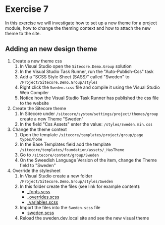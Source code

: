 # Exercise 7

In this exercise we will investigate how to set up a new theme for a project module, how to change the theming context and how to attach the new theme to the site.

## Adding an new design theme

1. Create a new theme css
    1. In Visual Studio open the `Sitecore.Demo.Group` solution
    1. In the Visual Studio Task Runner, run the "Auto-Publish-Css" task
    1. Add a "SCSS Style Sheet (SASS)" called "Sweden" to `/Project/Sitecore.Demo.Group/styles`
    1. Right click the `Sweden.scss` file and compile it using the Visual Studio Web Compiler
    1. Notice how the Visual Studio Task Runner has published the css file to the website
1. Create the Sitecore theme
    1. In Sitecore under `/sitecore/system/settings/project/themes/group` create a new Theme "Sweden"
    1. In the field "Css Assets" enter the value: `/styles/sweden.min.css`
1. Change the theme context
    1. Open the template `/sitecore/templates/project/group/page types/home`
    1. In the Base Templates field add the template `/sitecore/templates/foundation/assets/_HasTheme`
    1. Go to `/sitecore/content/group/Sweden`
    1. On the Sweedish Language Version of the item, change the Theme field to "Sweden"
1. Override the stylesheet
    1. In Visual Studio create a new folder `/Project/Sitecore.Demo.Group/styles/Sweden`
    1. In this folder create the files (see link for example content):
        * [_fonts.scss](https://github.com/Sitecore/Sitecore.Demo.Group/blob/feature/multi-site/src/Project/Group/code/styles/sweden/_fonts.scss)
        * [_overrides.scss](https://github.com/Sitecore/Sitecore.Demo.Group/blob/feature/multi-site/src/Project/Group/code/styles/sweden/_overrides.scss)
        * [_variables.scss](https://github.com/Sitecore/Sitecore.Demo.Group/blob/feature/multi-site/src/Project/Group/code/styles/sweden/_variables.scss)
    1. Import the files into the `Sweden.scss` file
        * [sweden.scss](https://github.com/Sitecore/Sitecore.Demo.Group/blob/feature/multi-site/src/Project/Group/code/styles/sweden.scss)
    2. Reload the sweden.dev.local site and see the new visual theme